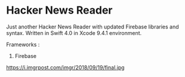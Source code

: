 # Hacker News Reader
Just another Hacker News Reader with updated Firebase libraries and syntax. Written in Swift 4.0 in Xcode 9.4.1 environment. 

Frameworks :
1. Firebase

https://i.imgrpost.com/imgr/2018/09/19/final.jpg
